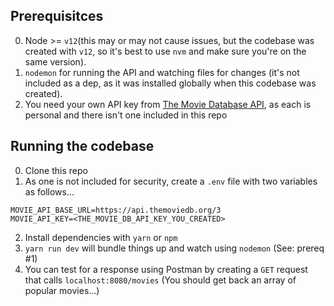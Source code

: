 ## Prerequisitces 

0. Node >= `v12`(this may or may not cause issues, but the codebase was created with `v12`, so it's best to use `nvm` and make sure you're on the same version).
1. `nodemon` for running the API and watching files for changes (it's not included as a dep, as it was installed globally when this codebase was created).
2. You need your own API key from [The Movie Database API](https://developers.themoviedb.org/3/getting-started/introduction), as each is personal and there isn't one included in this repo

## Running the codebase

0. Clone this repo
1. As one is not included for security, create a `.env` file with two variables as follows...

```
MOVIE_API_BASE_URL=https://api.themoviedb.org/3
MOVIE_API_KEY=<THE_MOVIE_DB_API_KEY_YOU_CREATED>
```
2. Install dependencies with `yarn` or `npm`
3. `yarn run dev` will bundle things up and watch using `nodemon` (See: prereq #1)
4. You can test for a response using Postman by creating a `GET` request that calls `localhost:8080/movies` (You should get back an array of popular movies...)
